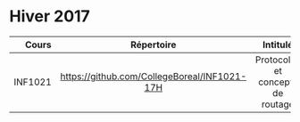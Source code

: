 # Hiver 2017

| Cours      | Répertoire                                      | Intitulé                                  |  Commentaires    |
|-----------:|:-----------------------------------------------:|:-----------------------------------------:|------------------|  
| INF1021    | https://github.com/CollegeBoreal/INF1021-17H    | Protocoles et concepts de routage         |                  |




